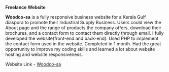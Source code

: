 **Freelance Website**   

**Woodco-sa** is a fully responsive business website for a Kerala Gulf diaspora to promote their Industrial Supply Business. Users could view the About page and the range of products the company offers, download their brochures, and a contact form to contact them directly through email.
I fully developed the website(front-end and back-end). Used PHP to implement the contact form used in the website.
Completed in 1 month. Had the great opportunity to improve my coding skills and learned a lot about website hosting and website responsiveness.

Website Link - [Woodco-sa](www.woodco-sa.com)
